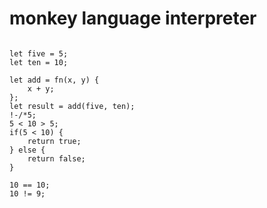 # monkey language interpreter



```

let five = 5;
let ten = 10;
	
let add = fn(x, y) {
	x + y;
};
let result = add(five, ten);
!-/*5;
5 < 10 > 5;
if(5 < 10) {
	return true;
} else {
	return false;
}
	
10 == 10;
10 != 9;
 ```
